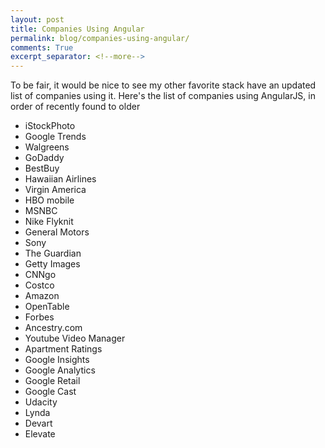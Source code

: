 ```yaml
---
layout: post
title: Companies Using Angular
permalink: blog/companies-using-angular/
comments: True
excerpt_separator: <!--more-->
---
```


To be fair, it would be nice to see my other favorite stack have an updated list of companies using it. Here's the list of companies using AngularJS, in order of recently found to older

<!--more-->

- iStockPhoto
- Google Trends
- Walgreens
- GoDaddy
- BestBuy
- Hawaiian Airlines
- Virgin America
- HBO mobile
- MSNBC
- Nike Flyknit
- General Motors
- Sony
- The Guardian
- Getty Images
- CNNgo
- Costco
- Amazon
- OpenTable
- Forbes
- Ancestry.com
- Youtube Video Manager
- Apartment Ratings
- Google Insights
- Google Analytics
- Google Retail
- Google Cast
- Udacity
- Lynda
- Devart
- Elevate
